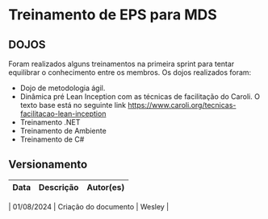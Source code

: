 # Treinamento de EPS para MDS

## DOJOS

Foram realizados alguns treinamentos na primeira sprint para tentar equilibrar o conhecimento entre os membros. Os dojos realizados foram:

- Dojo de metodologia ágil.
- Dinâmica pré Lean Inception com as técnicas de facilitação do Caroli. O texto base está no seguinte link https://www.caroli.org/tecnicas-facilitacao-lean-inception
- Treinamento .NET
- Treinamento de Ambiente
- Treinamento de C#


## Versionamento

| **Data**           | **Descrição**                         | **Autor(es)**           |
| ------------------ | ------------------------------------- | ----------------------- |

| 01/08/2024         | Criação do documento                  | Wesley                 |
